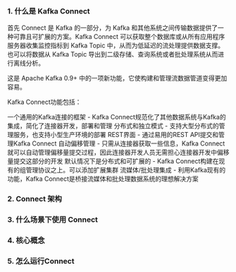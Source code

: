 ### 1. 什么是 Kafka Connect

首先 Connect 是 Kafka 的一部分，为 Kafka 和其他系统之间传输数据提供了一种可靠且可扩展的方案。Kafka Connect 可以获取整个数据库或从所有应用程序服务器收集监控指标到 Kafka Topic 中，从而为低延迟的流处理提供数据支撑。也可以将数据从 Kafka Topic 导出到二级存储、查询系统或者批处理系统从而进行离线分析。

这是 Apache Kafka 0.9+ 中的一项新功能，它使构建和管理流数据管道变得更加容易。

Kafka Connect功能包括：

一个通用的Kafka连接的框架 - Kafka Connect规范化了其他数据系统与Kafka的集成，简化了连接器开发，部署和管理
分布式和独立模式 - 支持大型分布式的管理服务，也支持小型生产环境的部署
REST界面 - 通过易用的REST API提交和管理Kafka Connect
自动偏移管理 - 只需从连接器获取一些信息，Kafka Connect就可以自动管理偏移量提交过程，因此连接器开发人员无需担心连接器开发中偏移量提交这部分的开发
默认情况下是分布式和可扩展的 - Kafka Connect构建在现有的组管理协议之上。可以添加扩展集群
流媒体/批处理集成 - 利用Kafka现有的功能，Kafka Connect是桥接流媒体和批处理数据系统的理想解决方案

### 2. Connect 架构

### 3. 什么场景下使用 Connect

### 4. 核心概念

### 5. 怎么运行Connect
